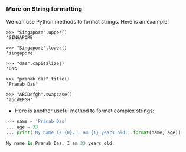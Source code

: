 ### More on String formatting 

We can use Python methods to format strings. Here is an example: 

```
>>> "Singapore".upper()
'SINGAPORE'

>>> "Singapore".lower()
'singapore'

>>> "das".capitalize()
'Das'

>>> "pranab das".title()
'Pranab Das'

>>> "ABCDefgh".swapcase()
'abcdEFGH'
```

- Here is another useful method to format complex strings: 
```python
>>> name = 'Pranab Das'
... age = 33
... print('My name is {0}. I am {1} years old.'.format(name, age))

My name is Pranab Das. I am 33 years old.
```
